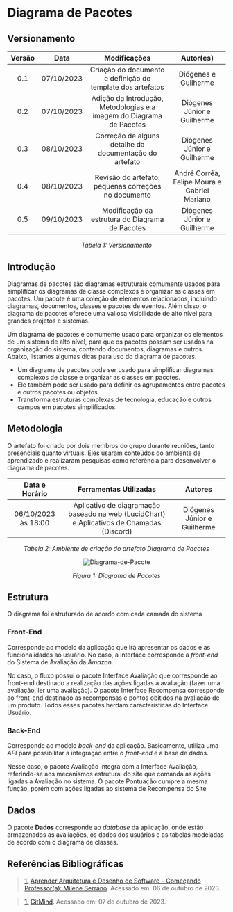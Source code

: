 # Diagrama de Pacotes


## Versionamento

<center>

| **Versão** | **Data** | **Modificações** | **Autor(es)** |
| :--: | :--: | :--: | :--: |
| 0.1 | 07/10/2023 | Criação do documento e definição do template dos artefatos | Diógenes e Guilherme |
| 0.2 | 07/10/2023 | Adição da Introdução, Metodologias e a imagem do Diagrama de Pacotes | Diógenes Júnior e Guilherme |
| 0.3 | 08/10/2023 | Correção de alguns detalhe da documentação do artefato | Diógenes Júnior e Guilherme |
| 0.4 | 08/10/2023 | Revisão do artefato: pequenas correções no documento | André Corrêa, Felipe Moura e Gabriel Mariano |
| 0.5 | 09/10/2023 | Modificação da estrutura do Diagrama de Pacotes | Diógenes Júnior e Guilherme |

*Tabela 1: Versionamento*

</center>


## Introdução

Diagramas de pacotes são diagramas estruturais comumente usados para simplificar os diagramas de classe complexos e organizar as classes em pacotes. Um pacote é uma coleção de elementos relacionados, incluindo diagramas, documentos, classes e pacotes de eventos. Além disso, o diagrama de pacotes oferece uma valiosa visibilidade de alto nível para grandes projetos e sistemas.

Um diagrama de pacotes é comumente usado para organizar os elementos de um sistema de alto nível, para que os pacotes possam ser usados ​​na organização do sistema, contendo documentos, diagramas e outros. Abaixo, listamos algumas dicas para uso do diagrama de pacotes.

- Um diagrama de pacotes pode ser usado para simplificar diagramas complexos de classe e organizar as classes em pacotes.
- Ele também pode ser usado para definir os agrupamentos entre pacotes e outros pacotes ou objetos.
- Transforma estruturas complexas de tecnologia, educação e outros campos em pacotes simplificados.

## Metodologia

O artefato foi criado por dois membros do grupo durante reuniões, tanto presenciais quanto virtuais. Eles usaram conteúdos do ambiente de aprendizado e realizaram pesquisas como referência para desenvolver o diagrama de pacotes.

<center>

| **Data e Horário** | **Ferramentas Utilizadas** | **Autores** |
| :--: | :--: | :--: |
| 06/10/2023 às 18:00 | Aplicativo de diagramação baseado na web (LucidChart) e Aplicativos de Chamadas (Discord) | Diógenes Júnior e Guilherme |

*Tabela 2: Ambiente de criação do artefato Diagrama de Pacotes*

![Diagrama-de-Pacote](../../Assets/Modelagem/Diagrama_de_pacotes.png)

*Figura 1: Diagrama de Pacotes*

</center>

## Estrutura

O diagrama foi estruturado de acordo com cada camada do sistema

### Front-End

Corresponde ao modelo da aplicação que irá apresentar os dados e as funcionalidades ao usuário. No caso, a interface corresponde a *front-end* do Sistema de Avaliação da *Amazon*.

No caso, o fluxo possui o pacote Interface Avaliação que corresponde ao front-end destinado a realização das ações ligadas a avaliação (fazer uma avaliação, ler uma avaliação). O pacote Interface Recompensa corresponde ao front-end destinado as recompensas e pontos obitidos na avaliação de um produto. Todos esses pacotes herdam características do Interface Usuário.

### Back-End

Corresponde ao modelo *back-end* da aplicação. Basicamente, utiliza uma *API* para possibilitar a integração entre o *front-end* e a base de dados.

Nesse caso, o pacote Avaliação integra com a Interface Avaliação, referindo-se aos mecanismos estrutural do site que comanda as ações ligadas a Avaliação no sistema. O pacote Pontuação cumpre a mesma função, porém com ações ligadas ao sistema de Recompensa do Site

## Dados

O pacote **Dados** corresponde ao *database* da aplicação, onde estão armazenados as avaliações, os dados dos usuários e as tabelas modeladas de acordo com o diagrama de classes.

## Referências Bibliográficas
> <a id="FTF1Ref" href="#FTF1">1.</a> [Aprender Arquitetura e Desenho de Software – Começando Professor(a): Milene Serrano](https://aprender3.unb.br/course/view.php?id=19535&section=1). Acessado em: 06 de outubro de 2023.

> <a id="FTF1Ref" href="#FTF1">1.</a> [GitMind](https://gitmind.com/pt/diagrama-de-pacotes.html). Acessado em: 07 de outubro de 2023.